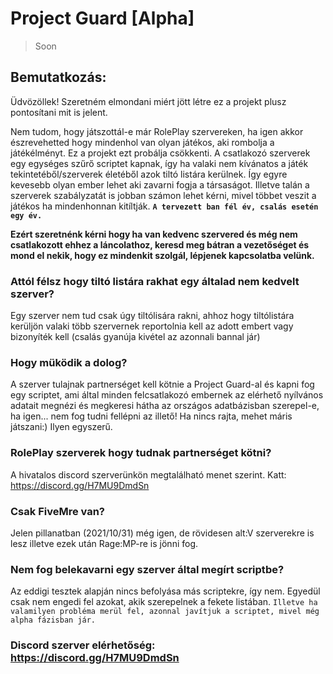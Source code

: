 # Project Guard [Alpha]

> Soon

## Bemutatkozás:
Üdvözöllek! Szeretném elmondani miért jött létre ez a projekt plusz pontosítani mit is jelent.

Nem tudom, hogy játszottál-e már RolePlay szervereken, ha igen akkor észrevehetted hogy mindenhol van olyan játékos, aki rombolja a játékélményt. Ez a projekt ezt probálja csökkenti. A csatlakozó szerverek egy egységes szűrő scriptet kapnak, így ha valaki nem kívánatos a játék tekintetéből/szerverek életéből azok tiltó listára kerülnek. Így egyre kevesebb olyan ember lehet aki zavarni fogja a társaságot. Illetve talán a szerverek szabályzatát is jobban számon lehet kérni, mivel többet veszit a játékos ha mindenhonnan kitíltják. **`A tervezett ban fél év, csalás esetén egy év.`**

**Ezért szeretnénk kérni hogy ha van kedvenc szervered és még nem csatlakozott ehhez a láncolathoz, keresd meg bátran a vezetőséget és mond el nekik, hogy ez mindenkit szolgál, lépjenek kapcsolatba velünk.**

### Attól félsz hogy tiltó listára rakhat egy általad nem kedvelt szerver?
Egy szerver nem tud csak úgy tiltólisára rakni, ahhoz hogy tiltólistára kerüljön valaki több szervernek reportolnia kell az adott embert vagy bizonyíték kell (csalás gyanúja kivétel az azonnali bannal jár)

### Hogy müködik a dolog?
A szerver tulajnak partnerséget kell kötnie a Project Guard-al és kapni fog egy scriptet, ami által minden felcsatlakozó embernek az elérhető nyílvános adatait megnézi és megkeresi hátha az országos adatbázisban szerepel-e, ha igen... nem fog tudni fellépni az illető! Ha nincs rajta, mehet máris játszani:) Ilyen egyszerű.

### RolePlay szerverek hogy tudnak partnerséget kötni?
A hivatalos discord szerverünkön megtalálható menet szerint. Katt: https://discord.gg/H7MU9DmdSn

### Csak FiveMre van?
Jelen pillanatban (2021/10/31) még igen, de rövidesen alt:V szerverekre is lesz illetve ezek után Rage:MP-re is jönni fog.

### Nem fog belekavarni egy szerver által megírt scriptbe?
Az eddigi tesztek alapján nincs befolyása más scriptekre, így nem. Egyedül csak nem engedi fel azokat, akik szerepelnek a fekete listában. `Illetve ha valamilyen probléma merül fel, azonnal javítjuk a scriptet, mivel még alpha fázisban jár.`

### Discord szerver elérhetőség: https://discord.gg/H7MU9DmdSn
